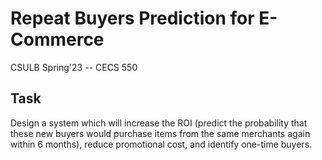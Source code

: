 # Repeat Buyers Prediction for E-Commerce
CSULB Spring'23 -- CECS 550

## Task
Design a system which will increase the ROI (predict the probability that these new buyers would purchase items from the same merchants again within 6 months), reduce promotional cost, and identify one-time buyers. 
